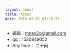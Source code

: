 ```yaml
---
layout: about
title: About
date: 2018-08-01 01:15:57
---
```


- 邮箱：mnan2c@gmail.com
- qq：1530849052
- Any time： 二十问
